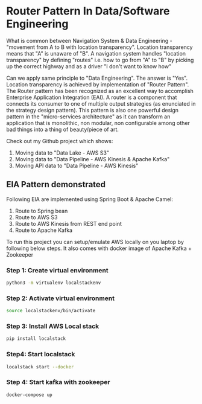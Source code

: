 # Router Pattern In Data/Software Engineering

What is common between Navigation System & Data Engineering - "movement from A to B with location transparency". Location transparency means that "A" is unaware of "B". A navigation system handles "location transparency" by defining "routes" i.e. how to go from "A" to "B" by picking up the correct highway and as a driver "I don't want to know how"

Can we apply same principle to "Data Engineering". The answer is  "Yes". Location transparency is achieved by implementation of "Router Pattern". The Router pattern has been recognized as an excellent way to accomplish Enterprise Application Integration (EAI). A router is a component  that connects its consumer  to one of multiple output strategies (as enunciated in the strategy design pattern). This pattern is also one powerful design pattern in the "micro-services architecture" as it can transform an application that is monolithic, non modular, non configurable among other bad things into a thing of beauty/piece of art. 

Check out my Github project which shows:
1. Moving data to "Data Lake - AWS S3"
2. Moving data to "Data Pipeline - AWS Kinesis & Apache Kafka"
3. Moving API data to "Data Pipeline - AWS Kinesis" 


## EIA Pattern demonstrated

Following EIA are implemented using Spring Boot & Apache Camel:
1. Route to Spring bean
2. Route to AWS S3
3. Route to AWS Kinesis from REST end point
4. Route to Apache Kafka

To run this project you can setup/emulate AWS locally on you laptop by following below steps. It also comes with docker image of Apache Kafka + Zookeeper

### Step 1: Create virtual environment
```bash
python3 -m virtualenv localstackenv
```

### Step 2: Activate virtual environment
```bash
source localstackenv/bin/activate   
```

### Step 3: Install AWS Local stack
```bash
pip install localstack    
```
### Step4: Start localstack

```bash
localstack start --docker
```

### Step 4: Start kafka with zookeeper
```bash
docker-compose up
```
